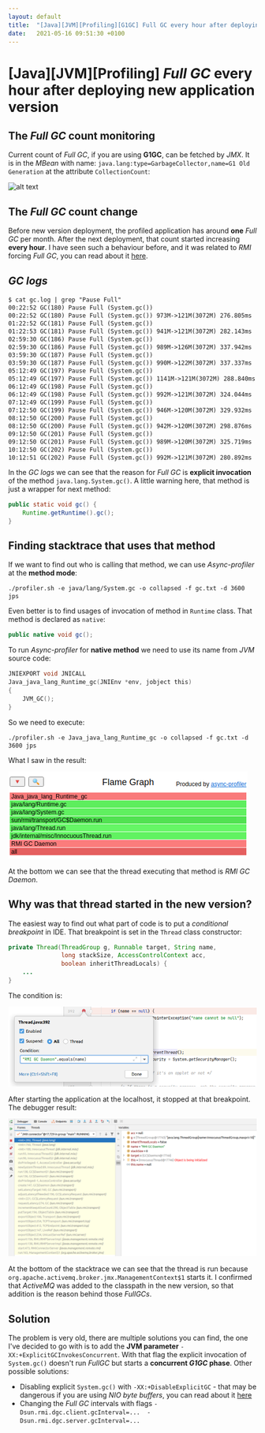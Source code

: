 ```yaml
---
layout: default
title:  "[Java][JVM][Profiling][G1GC] Full GC every hour after deploying new application version"
date:   2021-05-16 09:51:30 +0100
---
```


# [Java][JVM][Profiling] _Full GC_ every hour after deploying new application version
## The _Full GC_ count monitoring

Current count of _Full GC_, if you are using **G1GC**, can be fetched by _JMX_. It is in the _MBean_ with name: 
```java.lang:type=GarbageCollector,name=G1 Old Generation``` at the attribute ```CollectionCount```:

![alt text](/assets/fullgc/2.png "mbean")

## The _Full GC_ count change

Before new version deployment, the profiled application has around **one** _Full GC_ per month. After the next deployment, that count started increasing **every
hour**. I have seen such a behaviour before, and it was related to _RMI_ forcing _Full GC_, you can read about it 
[here](https://plumbr.io/blog/garbage-collection/rmi-enforcing-full-gc-to-run-hourly).

## _GC logs_

```shell
$ cat gc.log | grep "Pause Full"
00:22:52 GC(180) Pause Full (System.gc())
00:22:52 GC(180) Pause Full (System.gc()) 973M->121M(3072M) 276.805ms
01:22:52 GC(181) Pause Full (System.gc())
01:22:53 GC(181) Pause Full (System.gc()) 941M->121M(3072M) 282.143ms
02:59:30 GC(186) Pause Full (System.gc())
02:59:30 GC(186) Pause Full (System.gc()) 989M->126M(3072M) 337.942ms
03:59:30 GC(187) Pause Full (System.gc())
03:59:30 GC(187) Pause Full (System.gc()) 990M->122M(3072M) 337.337ms
05:12:49 GC(197) Pause Full (System.gc())
05:12:49 GC(197) Pause Full (System.gc()) 1141M->121M(3072M) 288.840ms
06:12:49 GC(198) Pause Full (System.gc())
06:12:49 GC(198) Pause Full (System.gc()) 992M->121M(3072M) 324.044ms
07:12:49 GC(199) Pause Full (System.gc())
07:12:50 GC(199) Pause Full (System.gc()) 946M->120M(3072M) 329.932ms
08:12:50 GC(200) Pause Full (System.gc())
08:12:50 GC(200) Pause Full (System.gc()) 942M->120M(3072M) 298.876ms
09:12:50 GC(201) Pause Full (System.gc())
09:12:50 GC(201) Pause Full (System.gc()) 989M->120M(3072M) 325.719ms
10:12:50 GC(202) Pause Full (System.gc())
10:12:51 GC(202) Pause Full (System.gc()) 992M->121M(3072M) 280.892ms
```

In the _GC logs_ we can see that the reason for _Full GC_ is **explicit invocation** of the method ```java.lang.System.gc()```. A little warning here, that method is
just a wrapper for next method:

```java
public static void gc() {
    Runtime.getRuntime().gc();
}
```

## Finding stacktrace that uses that method

If we want to find out who is calling that method, we can use _Async-profiler_ at the **method mode**:

```shell
./profiler.sh -e java/lang/System.gc -o collapsed -f gc.txt -d 3600 jps
```

Even better is to find usages of invocation of method in ```Runtime``` class. That method is declared as ```native```:

```java
public native void gc();
```

To run _Async-profiler_ for **native method** we need to use its name from _JVM_ source code:

```c
JNIEXPORT void JNICALL
Java_java_lang_Runtime_gc(JNIEnv *env, jobject this)
{
    JVM_GC();
}
```

So we need to execute:
```shell
./profiler.sh -e Java_java_lang_Runtime_gc -o collapsed -f gc.txt -d 3600 jps
```

What I saw in the result:

![alt text](/assets/fullgc/3.png "flame")

At the bottom we can see that the thread executing that method is _RMI GC Daemon_. 

## Why was that thread started in the new version?

The easiest way to find out what part of code is to put a _conditional breakpoint_ in IDE. That breakpoint is set in the ```Thread``` class constructor:

```java
private Thread(ThreadGroup g, Runnable target, String name,
               long stackSize, AccessControlContext acc,
               boolean inheritThreadLocals) {
    ...    
}
```

The condition is:

![alt text](/assets/fullgc/4.png "breakpoint")

After starting the application at the localhost, it stopped at that breakpoint. The debugger result:

![alt text](/assets/fullgc/5.png "breakpoint")

At the bottom of the stacktrace we can see that the thread is run because ```org.apache.activemq.broker.jmx.ManagementContext$1``` starts it. I confirmed 
that _ActiveMQ_ was added to the classpath in the new version, so that addition is the reason behind those _FullGCs_.

## Solution

The problem is very old, there are multiple solutions you can find, the one I've decided to go with is to add the **JVM parameter** 
```-XX:+ExplicitGCInvokesConcurrent```. With that flag the explicit invocation of ```System.gc()``` doesn't run _FullGC_ but starts a
**concurrent _G1GC_ phase**. Other possible solutions:
* Disabling explicit ```System.gc()``` with ```-XX:+DisableExplicitGC``` - that may be dangerous if you are using _NIO byte buffers_, you can read about it
[here](https://stackoverflow.com/questions/32912702/impact-of-setting-xxdisableexplicitgc-when-nio-direct-buffers-are-used)
* Changing the _Full GC_ intervals with flags ```-Dsun.rmi.dgc.client.gcInterval=...  -Dsun.rmi.dgc.server.gcInterval=...``` 
